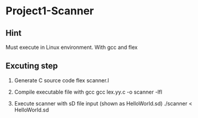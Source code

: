 # Project1-Scanner

## Hint

Must execute in Linux environment.
With gcc and flex

## Excuting step

1. Generate C source code
    flex scanner.l

2. Compile executable file with gcc
    gcc lex.yy.c -o scanner -lfl

3. Execute scanner with sD file input (shown as HelloWorld.sd)
    ./scanner < HelloWorld.sd